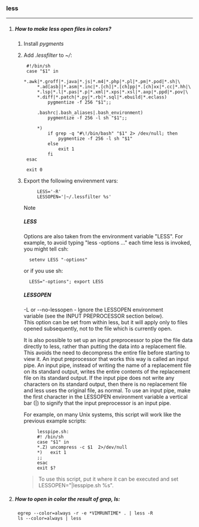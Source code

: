 ### less
-------

1. ##### How to make less open files in colors?
    1. Install *pygments*
    2. Add *.lessfilter* to *~/*:

            #!/bin/sh
            case "$1" in
                *.awk|*.groff|*.java|*.js|*.m4|*.php|*.pl|*.pm|*.pod|*.sh|\
                *.ad[asb]|*.asm|*.inc|*.[ch]|*.[ch]pp|*.[ch]xx|*.cc|*.hh|\
                *.lsp|*.l|*.pas|*.p|*.xml|*.xps|*.xsl|*.axp|*.ppd|*.pov|\
                *.diff|*.patch|*.py|*.rb|*.sql|*.ebuild|*.eclass)
                    pygmentize -f 256 "$1";;

                .bashrc|.bash_aliases|.bash_environment)
                    pygmentize -f 256 -l sh "$1";;

                *)
                    if grep -q "#\!/bin/bash" "$1" 2> /dev/null; then
                        pygmentize -f 256 -l sh "$1"
                    else
                        exit 1
                    fi
            esac

            exit 0

    3. Export the following envirenment vars:
                
                LESS='-R'
                LESSOPEN='|~/.lessfilter %s'
        
        > [!Note]
        > ##### LESS
        > Options are also taken from the environment variable "LESS".  For 
        > example, to avoid typing "less -options ..." each time less is 
        > invoked, you might tell csh:
        > 
        >       setenv LESS "-options"
        > 
        > or if you use sh:
        > 
        >       LESS="-options"; export LESS
        >       
        > ##### LESSOPEN
        >  -L or --no-lessopen - Ignore  the  LESSOPEN  environment  
        > variable (see the INPUT PREPROCESSOR section below).  
        > This option can be set from within less, but it will 
        > apply only to files opened subsequently, not to the file which is 
        > currently open.      
        > 
        > 
        > It  is  also possible to set up an input preprocessor to pipe the file data directly to less, rather than putting the data into a replacement file.  This avoids the need
        > to decompress the entire file before starting to view it.  An input preprocessor that works this way is called an input pipe.  An input pipe, instead of writing the name
        > of a replacement file on its standard output, writes the entire contents of the replacement file on its standard output.  If the input pipe does not write any characters
        > on its standard output, then there is no replacement file and less uses the original file, as normal.  To use an input pipe, make the first  character  in  the  LESSOPEN
        > environment variable a vertical bar (|) to signify that the input preprocessor is an input pipe.
        > 
        > For example, on many Unix systems, this script will work like the previous example scripts:
        > 
                lesspipe.sh:
                #! /bin/sh
                case "$1" in
                *.Z) uncompress -c $1  2>/dev/null
                *)   exit 1
                ;;
                esac
                exit $?
        > 
        > To use this script, put it where it can be executed and set LESSOPEN="|lesspipe.sh %s".

2. ##### How to open in color the result of *grep*, *ls*:

        egrep --color=always -r -e *VIMRUNTIME* . | less -R
        ls --color=always | less


